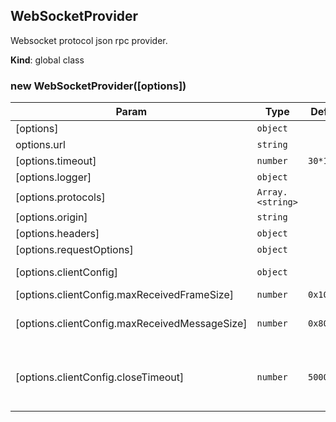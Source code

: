 <a name="WebSocketProvider"></a>

## WebSocketProvider
Websocket protocol json rpc provider.

**Kind**: global class  
<a name="new_WebSocketProvider_new"></a>

### new WebSocketProvider([options])

| Param | Type | Default | Description |
| --- | --- | --- | --- |
| [options] | <code>object</code> |  | See [W3CWebSocket](https://github.com/theturtle32/WebSocket-Node/blob/c91a6cb8f0cf896edf0d2d49faa0c9e0a9985172/docs/W3CWebSocket.md) |
| options.url | <code>string</code> |  | Full json rpc http url |
| [options.timeout] | <code>number</code> | <code>30*1000</code> | Request time out in ms |
| [options.logger] | <code>object</code> |  | Logger with `info` and `error` |
| [options.protocols] | <code>Array.&lt;string&gt;</code> |  | See [w3](https://www.w3.org/TR/websockets/) |
| [options.origin] | <code>string</code> |  |  |
| [options.headers] | <code>object</code> |  |  |
| [options.requestOptions] | <code>object</code> |  |  |
| [options.clientConfig] | <code>object</code> |  | See [websocket/lib/WebSocketClient](https://github.com/theturtle32/WebSocket-Node/blob/c91a6cb8f0cf896edf0d2d49faa0c9e0a9985172/docs/WebSocketClient.md) |
| [options.clientConfig.maxReceivedFrameSize] | <code>number</code> | <code>0x100000</code> | 1MiB max frame size. |
| [options.clientConfig.maxReceivedMessageSize] | <code>number</code> | <code>0x800000</code> | 8MiB max message size, only applicable if assembleFragments is true |
| [options.clientConfig.closeTimeout] | <code>number</code> | <code>5000</code> | The number of milliseconds to wait after sending a close frame for an acknowledgement to come back before giving up and just closing the socket. |

